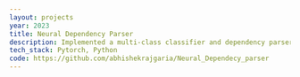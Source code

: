 ```yaml
---
layout: projects
year: 2023
title: Neural Dependency Parser
description: Implemented a multi-class classifier and dependency parser for building transitional dependency tree of english sentences, obtained Labelled attachment score (LAS) of ≥ 75% for the Penn treeBank(PTB) dataset.
tech_stack: Pytorch, Python
code: https://github.com/abhishekrajgaria/Neural_Dependecy_parser
---
```

